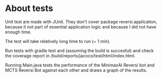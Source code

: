 About tests
===========

Unit test are made with JUnit. They don't cover package reversi.application, because it not part of essential application logic and because I did not have enough time.

The test will take relatively long time to run (~ 1 min).

Run tests with gradle test and (assuming the build is succesful) and check the coverage report in /build/reports/jacoco/test/html/index.html.

Running Main.java tests the performance of the MinimaxAI Reversi bot and MCTS Reversi Bot against each other and draws a graph of the results.
